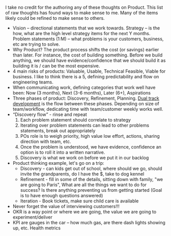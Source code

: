 I take no credit for the authoring any of these thoughts on Product. This list of raw thoughts has found ways to make sense to me. Many of the items likely could be refined to make sense to others. 

- Vision – directional statements that we work towards. Strategy – is the how, what are the high level strategy items for the next Y months. Problem statements (1:M) – what problems is your customers, business, etc are trying to solve. 
- Why Product? The product process shifts the cost (or savings) earlier than later. For instance, the cost of building something. Before we build anything, we should have evidence/confidence that we should build it as building it is / can be the most expensive. 
- 4 main risks of products: Valuable, Usable, Technical Feasible, Viable for business. I like to think there is a 5, defining predictability and flow on engineering teams. 
- When communicating work, defining categories that work well have been: Now (3 months), Next (3-6 months), Later  (6+), Aspirations
- Three phases of product: Discovery, Refinement, Planning. [Dual track development](https://www.jpattonassociates.com/dual-track-development/) is the flow between these phases. Depending on size of team/workflow, dedicating time with team/customer weekly works well. 
- “Discovery flow” - rinse and repeat
    1. Each problem statement should correlate to strategy
    1. Iterating over problem statements can lead to other problems statements, break out appropriately 
    1. POs role is to weigh priority, high value low effort, actions, sharing direction with team, etc. 
    1. Once the problem is understood, we have evidence, confidence an option is to roll it into a written narrative.
    1. 	Discovery is what we work on before we put it in our backlog
- Product thinking example, let's go on a trip:
    - Discovery - can kids get out of school, where should we go, should invite the grandparents, do I have the $, take to dog kennel
	- Refinement - fill in some of the details, sitting down with family, "we are going to Paris", What are all the things we want to do for success? Is there anything preventing us from getting started (Goal is to have enough questions answered)
    - Iteration - Book tickets, make sure child care is available 
- Never forget the value of interviewing customers!!!
- OKR is a way point or where we are going, the value we are going to experiment/deliver 
- KPI are gauges in the car – how much gas, are there dash lights showing up, etc. Health metrics




